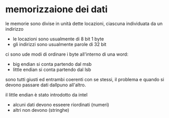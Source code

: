 # memorizzaione dei dati

le memorie sono divise in unità dette locazioni, ciascuna individuata da un indirizzo

* le locazioni sono usualmente di 8 bit 1 byte
* gli indirizzi sono usualmente parole di 32 bit

ci sono ude modi di ordinare i byte all'interno di una word:
* big endian si conta partendo dal msb
* little endian si conta partendo dal lsb

sono tutti giusti ed entrambi coerenti con se stessi, il problema e quando si devono passare dati dallpuno all'altro.

il little endian è stato introdotto da intel

* alcuni dati devono esseere riordinati (numeri)
* altri non devono (stringhe)
